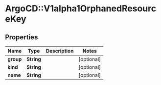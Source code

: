 # ArgoCD::V1alpha1OrphanedResourceKey

## Properties
Name | Type | Description | Notes
------------ | ------------- | ------------- | -------------
**group** | **String** |  | [optional] 
**kind** | **String** |  | [optional] 
**name** | **String** |  | [optional] 


